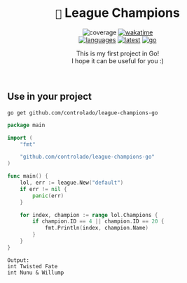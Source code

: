 <div align=center> 

# `🌱` League Champions <br>

![coverage](https://img.shields.io/badge/coverage-95.5%25-brightgreen)
[![wakatime](https://wakatime.com/badge/github/controlado/league-champions-go.svg)](https://wakatime.com/@programador/projects/pjllknspfy) <br>
[![languages](https://img.shields.io/badge/Documentation-gray)](https://pkg.go.dev/github.com/controlado/league-champions-go)
[![latest](https://img.shields.io/github/v/tag/controlado/league-champions-go?label=Latest)](https://github.com/controlado/league-champions-go/commits)
[![go](https://img.shields.io/github/go-mod/go-version/controlado/league-champions-go?color=blue)](https://go.dev/dl/)

This is my first project in Go! <br>
I hope it can be useful for you :)

</div>
<br>

## Use in your project

    go get github.com/controlado/league-champions-go

```go
package main

import (
	"fmt"

	"github.com/controlado/league-champions-go"
)

func main() {
	lol, err := league.New("default")
	if err != nil {
		panic(err)
	}

	for index, champion := range lol.Champions {
		if champion.ID == 4 || champion.ID == 20 {
			fmt.Println(index, champion.Name)
		}
	}
}
```

    Output:
    int Twisted Fate
    int Nunu & Willump
